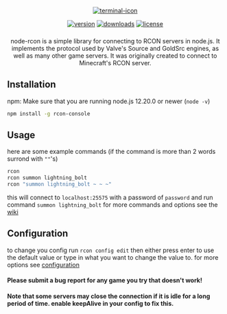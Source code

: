 <span align="center">

    

[![terminal-icon](https://badgen.net/badge/icon/Rcon-Console?icon=terminal&label&scale=10&color=green)](README.md)
    
[![version](https://badgen.net/npm/v/rcon-console?cache=300)](https://www.npmjs.com/package/rcon-console)
[![downloads](https://badgen.net/npm/dt/rcon-console?cache=300&scale=1.15)](https://npmcharts.com/compare/rcon-console?minimal=true)
[![license](https://badgen.net/github/license/bloomkd46/rcon-console)](https://github.com/bloomkd46/rcon-console/blob/master/LICENSE.md)
###
    
node-rcon is a simple library for connecting to RCON servers in node.js.
It implements the protocol used by Valve's Source and GoldSrc engines,
as well as many other game servers. It was originally created to connect to Minecraft's RCON server.

</span>

## Installation

npm:
Make sure that you are running node.js 12.20.0 or newer (`node -v`)
```bash
npm install -g rcon-console
```
## Usage
here are some example commands (if the command is more than 2 words surrond with `""`'s)
```bash
rcon
rcon summon lightning_bolt
rcon "summon lightning_bolt ~ ~ ~"
```
this will connect to `localhost:25575` with a password of `password` and run command `summon lightning_bolt`
for more commands and options see the [wiki](../../wiki#Rcon-Console)
## Configuration
to change you config run `rcon config edit`
then either press enter to use the default value or type in what you want to change the value to.
for more options see [configuration](../../wiki#Configuration)

#### Please submit a bug report for any game you try that doesn't work!
#### Note that some servers may close the connection if it is idle for a long period of time. enable keepAlive in your config to fix this.
